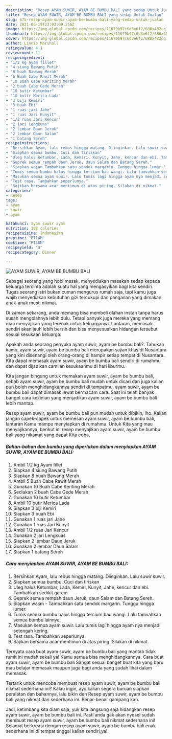 ```yaml
---
description: "Resep AYAM SUWIR, AYAM BE BUMBU BALI yang sedap Untuk Jualan"
title: "Resep AYAM SUWIR, AYAM BE BUMBU BALI yang sedap Untuk Jualan"
slug: 675-resep-ayam-suwir-ayam-be-bumbu-bali-yang-sedap-untuk-jualan
date: 2021-06-19T23:03:09.256Z
image: https://img-global.cpcdn.com/recipes/11679b97c6d3e6f2/680x482cq70/ayam-suwir-ayam-be-bumbu-bali-foto-resep-utama.jpg
thumbnail: https://img-global.cpcdn.com/recipes/11679b97c6d3e6f2/680x482cq70/ayam-suwir-ayam-be-bumbu-bali-foto-resep-utama.jpg
cover: https://img-global.cpcdn.com/recipes/11679b97c6d3e6f2/680x482cq70/ayam-suwir-ayam-be-bumbu-bali-foto-resep-utama.jpg
author: Linnie Marshall
ratingvalue: 4.1
reviewcount: 11
recipeingredient:
- "1/2 kg Ayam fillet"
- "4 siung Bawang Putih"
- "8 buah Bawang Merah"
- "5 Buah Cabe Rawit Merah"
- "10 Buah Cabe Keriting Merah"
- "2 buah Cabe Gede Merah"
- "10 butir Ketumbar"
- "10 butir Merica Lada"
- "3 biji Kemiri"
- "3 buah Ebi"
- "1 ruas jari Jahe"
- "1 ruas Jari Kunyit"
- "1/2 ruas Jari Kencur"
- "2 jari Lengkuas"
- "2 lembar Daun Jeruk"
- "2 lembar Daun Salam"
- "1 batang Sereh"
recipeinstructions:
- "Bersihkan Ayam, lalu rebus hingga matang. Diinginkan. Lalu suwir suwir."
- "Siapkan semua bumbu. Cuci dan tiriskan"
- "Uleg halus Ketumbar, Lada, Kemiri, Kunyit, Jahe, kencur dan ebi. Tambahkan sedikit garam"
- "Geprek semua rempah daun Jeruk, daun Salam dan Batang Sereh."
- "Siapkan wajan Tambahkan satu sendok margarin. Tunggu hingga lumer."
- "Tumis semua bumbu halus hingga tercium bau wangi. Lalu tamvahkan semua bumbu lainnya."
- "Masukan semua ayam suwir. Lalu tumis lagi hingga ayam nya menjadi setengah kering."
- "Test rasa. Tambahkan seperlunya."
- "Sajikan bersama acar mentimun di atas piring. Silakan di nikmat."
categories:
- Resep
tags:
- ayam
- suwir
- ayam

katakunci: ayam suwir ayam 
nutrition: 192 calories
recipecuisine: Indonesian
preptime: "PT14M"
cooktime: "PT58M"
recipeyield: "3"
recipecategory: Dinner

---
```



![AYAM SUWIR, AYAM BE BUMBU BALI](https://img-global.cpcdn.com/recipes/11679b97c6d3e6f2/680x482cq70/ayam-suwir-ayam-be-bumbu-bali-foto-resep-utama.jpg)

Sebagai seorang yang hobi masak, menyediakan masakan sedap kepada keluarga tercinta adalah suatu hal yang mengasyikan bagi kita sendiri. Tugas seorang istri bukan cuman mengurus rumah saja, tapi kamu juga wajib menyediakan kebutuhan gizi tercukupi dan panganan yang dimakan anak-anak mesti nikmat.

Di zaman  sekarang, anda memang bisa membeli olahan instan tanpa harus susah mengolahnya lebih dulu. Tetapi banyak juga mereka yang memang mau menyajikan yang terenak untuk keluarganya. Lantaran, memasak sendiri akan jauh lebih bersih dan bisa menyesuaikan hidangan tersebut sesuai kesukaan keluarga. 



Apakah anda seorang penyuka ayam suwir, ayam be bumbu bali?. Tahukah kamu, ayam suwir, ayam be bumbu bali merupakan sajian khas di Nusantara yang kini disenangi oleh orang-orang di hampir setiap tempat di Nusantara. Kita dapat memasak ayam suwir, ayam be bumbu bali sendiri di rumahmu dan dapat dijadikan camilan kesukaanmu di hari liburmu.

Kita jangan bingung untuk memakan ayam suwir, ayam be bumbu bali, sebab ayam suwir, ayam be bumbu bali mudah untuk dicari dan juga kalian pun boleh menghidangkannya sendiri di tempatmu. ayam suwir, ayam be bumbu bali dapat dimasak lewat bermacam cara. Saat ini telah banyak banget cara kekinian yang menjadikan ayam suwir, ayam be bumbu bali lebih mantap.

Resep ayam suwir, ayam be bumbu bali pun mudah untuk dibikin, lho. Kalian jangan capek-capek untuk memesan ayam suwir, ayam be bumbu bali, lantaran Kamu mampu menyiapkan di rumahmu. Untuk Kita yang mau menyajikannya, berikut ini resep menyajikan ayam suwir, ayam be bumbu bali yang nikamat yang dapat Kita coba.

<!--inarticleads1-->

##### Bahan-bahan dan bumbu yang diperlukan dalam menyiapkan AYAM SUWIR, AYAM BE BUMBU BALI:

1. Ambil 1/2 kg Ayam fillet
1. Siapkan 4 siung Bawang Putih
1. Siapkan 8 buah Bawang Merah
1. Ambil 5 Buah Cabe Rawit Merah
1. Gunakan 10 Buah Cabe Keriting Merah
1. Sediakan 2 buah Cabe Gede Merah
1. Gunakan 10 butir Ketumbar
1. Ambil 10 butir Merica Lada
1. Siapkan 3 biji Kemiri
1. Siapkan 3 buah Ebi
1. Gunakan 1 ruas jari Jahe
1. Gunakan 1 ruas Jari Kunyit
1. Ambil 1/2 ruas Jari Kencur
1. Gunakan 2 jari Lengkuas
1. Siapkan 2 lembar Daun Jeruk
1. Gunakan 2 lembar Daun Salam
1. Siapkan 1 batang Sereh




<!--inarticleads2-->

##### Cara menyiapkan AYAM SUWIR, AYAM BE BUMBU BALI:

1. Bersihkan Ayam, lalu rebus hingga matang. Diinginkan. Lalu suwir suwir.
1. Siapkan semua bumbu. Cuci dan tiriskan
1. Uleg halus Ketumbar, Lada, Kemiri, Kunyit, Jahe, kencur dan ebi. Tambahkan sedikit garam
1. Geprek semua rempah daun Jeruk, daun Salam dan Batang Sereh.
1. Siapkan wajan - Tambahkan satu sendok margarin. Tunggu hingga lumer.
1. Tumis semua bumbu halus hingga tercium bau wangi. Lalu tamvahkan semua bumbu lainnya.
1. Masukan semua ayam suwir. Lalu tumis lagi hingga ayam nya menjadi setengah kering.
1. Test rasa. Tambahkan seperlunya.
1. Sajikan bersama acar mentimun di atas piring. Silakan di nikmat.




Ternyata cara buat ayam suwir, ayam be bumbu bali yang mantab tidak rumit ini mudah sekali ya! Kamu semua bisa menghidangkannya. Cara buat ayam suwir, ayam be bumbu bali Sangat sesuai banget buat kita yang baru mau belajar memasak maupun juga bagi anda yang sudah lihai dalam memasak.

Tertarik untuk mencoba membuat resep ayam suwir, ayam be bumbu bali nikmat sederhana ini? Kalau ingin, ayo kalian segera buruan siapkan peralatan dan bahannya, lalu bikin deh Resep ayam suwir, ayam be bumbu bali yang nikmat dan sederhana ini. Benar-benar gampang kan. 

Jadi, ketimbang kita diam saja, yuk kita langsung saja hidangkan resep ayam suwir, ayam be bumbu bali ini. Pasti anda gak akan nyesel sudah membuat resep ayam suwir, ayam be bumbu bali nikmat sederhana ini! Selamat berkreasi dengan resep ayam suwir, ayam be bumbu bali enak sederhana ini di tempat tinggal kalian sendiri,ya!.

